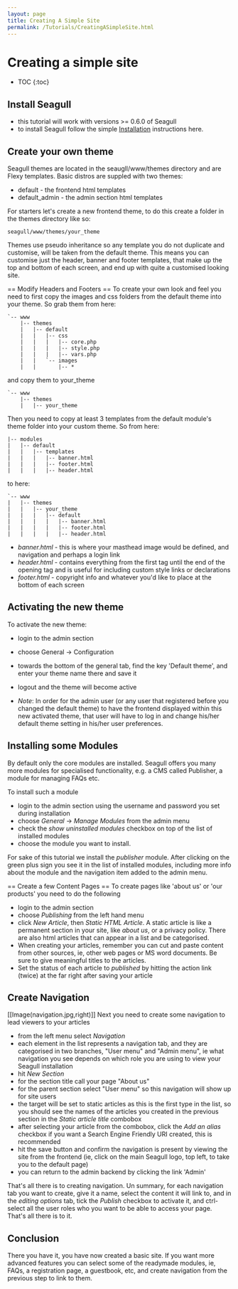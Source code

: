 ```yaml
---
layout: page
title: Creating A Simple Site
permalink: /Tutorials/CreatingASimpleSite.html
---
```


<!-- Name: Tutorials/CreatingASimpleSite -->
<!-- Version: 28 -->
<!-- Last-Modified: 2008/04/28 11:24:20 -->
<!-- Author: demian -->

# Creating a simple site
* TOC
{:toc}

## Install Seagull
 * this tutorial will work with versions \>= 0.6.0 of Seagull 
 * to install Seagull follow the simple [Installation][1] instructions here.

## Create your own theme
Seagull themes are located in the seaugll/www/themes directory and are Flexy templates.  Basic distros are suppled with two themes:
 * default - the frontend html templates
 * default\_admin - the admin section html templates

For starters let's create a new frontend theme, to do this create a folder in the themes directory like so:


	seagull/www/themes/your_theme
Themes use pseudo inheritance so any template you do not duplicate and customise, will be taken from the default theme.  This means you can customise just the header, banner and footer templates, that make up the top and bottom of each screen, and end up with quite a customised looking site.

== Modify Headers and Footers == 
To create your own look and feel you need to first copy the images and css folders from the default theme into your theme.  So grab them from here:


	`-- www
	    |-- themes
	    |   |-- default
	    |   |   |-- css
	    |   |   |   |-- core.php
	    |   |   |   |-- style.php
	    |   |   |   |-- vars.php
	    |   |   `-- images
	    |   |       |-- *

and copy them to your\_theme



	`-- www
	    |-- themes
	    |   |-- your_theme

Then you need to copy at least 3 templates from the default module's theme folder into your custom theme.  So from here:

	|-- modules
	|   |-- default
	|   |   |-- templates
	|   |   |   |-- banner.html
	|   |   |   |-- footer.html
	|   |   |   |-- header.html

to here:

	`-- www
	|   |-- themes
	|   |   |-- your_theme
	|   |   |   |-- default
	|   |   |   |   |-- banner.html
	|   |   |   |   |-- footer.html
	|   |   |   |   |-- header.html


 * *banner.html* - this is where your masthead image would be defined, and navigation and perhaps a login link
 * *header.html* - contains everything from the first <html> tag until the end of the opening <body> tag and is useful for including custom style links or declarations
 * *footer.html* - copyright info and whatever you'd like to place at the bottom of each screen

## Activating the new theme
To activate the new theme:
  * login to the admin section
  * choose General -\> Configuration
  * towards the bottom of the general tab, find the key 'Default theme', and enter your theme name there and save it
  * logout and the theme will become active

 * *Note*: In order for the admin user (or any user that registered before you changed the default theme) to have the frontend displayed within this new activated theme, that user will have to log in and change his/her default theme setting in his/her user preferences.

## Installing some Modules
By default only the core modules are installed. Seagull offers you many more modules for specialised functionality, e.g. a CMS called Publisher, a module for managing FAQs etc.

To install such a module 
  * login to the admin section using the username and password you set during installation
  * choose _General_ -\> _Manage Modules_ from the admin menu
  * check the _show uninstalled modules_ checkbox on top of the list of installed modules
  * choose the module you want to install.

For sake of this tutorial we install the _publisher_ module. After clicking on the green plus sign you see it in the list of installed modules, including more info about the module and the navigation item added to the admin menu.

== Create a few Content Pages == 
To create pages like 'about us' or 'our products' you need to do the following
  * login to the admin section
  * choose _Publishing_ from the left hand menu
  * click _New Article_, then _Static HTML Article_.  A static article is like a permanent section in your site, like _about us_, or a privacy policy.  There are also html articles that can appear in a list and be categorised.
  * When creating your articles, remember you can cut and paste content from other sources, ie, other web pages or MS word documents.  Be sure to give meaningful titles to the articles.
  * Set the status of each article to _published_ by hitting the action link (twice) at the far right after saving your article

## Create Navigation
[[Image(navigation.jpg,right)]]
Next you need to create some navigation to lead viewers to your articles
  * from the left menu select _Navigation_
  * each element in the list represents a navigation tab, and they are categorised in two branches, "User menu" and "Admin menu", ie what navigation you see depends on which role you are using to view your Seagull installation
  * hit _New Section_
  * for the section title call your page "About us"
  * for the parent section select "User menu" so this navigation will show up for site users
  * the target will be set to static articles as this is the first type in the list, so you should see the names of the articles you created in the previous section in the _Static article title_ combobox
  * after selecting your article from the combobox, click the _Add an alias_ checkbox if you want a Search Engine Friendly URI created, this is recommended
  * hit the save button and confirm the navigation is present by viewing the site from the frontend (ie, click on the main Seagull logo, top left, to take you to the default page)
  * you can return to the admin backend by clicking the link 'Admin'

That's all there is to creating navigation. Un summary, for each navigation tab you want to create, give it a name, select the content it will link to, and in the _editing options_ tab, tick the _Publish_ checkbox to activate it, and ctrl-select all the user roles who you want to be able to access your page.  That's all there is to it.

## Conclusion
There you have it,  you have now created a basic site.  If you want more advanced features you can select some of the readymade modules, ie, FAQs, a registration page, a guestbook, etc, and create navigation from the previous step to link to them.

[1]:	/wiki:Installation/